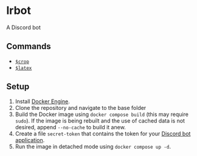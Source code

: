# lrbot
A Discord bot

## Commands
- [`$crop`](help/crop)
- [`$latex`](help/latex)

## Setup
1. Install [Docker Engine](https://docs.docker.com/engine/install/).
2. Clone the repository and navigate to the base folder
3. Build the Docker image using `docker compose build` (this may require `sudo`). If the image is being rebuilt and the use of cached data is not desired, append `--no-cache` to build it anew.
4. Create a file `secret-token` that contains the token for your [Discord bot application](https://discord.com/developers/applications).
5. Run the image in detached mode using `docker compose up -d`.